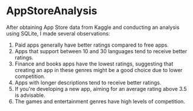 # AppStoreAnalysis

After obtaining App Store data from Kaggle and conducting an analysis using SQLite, I made several observations:

1. Paid apps generally have better ratings compared to free apps.
2. Apps that support between 10 and 30 languages tend to receive better ratings.
3. Finance and books apps have the lowest ratings, suggesting that creating an app in these genres might be a good choice due to lower competition.
4. Apps with longer descriptions tend to receive better ratings.
5. If you're developing a new app, aiming for an average rating above 3.5 is advisable.
6. The games and entertainment genres have high levels of competition.
